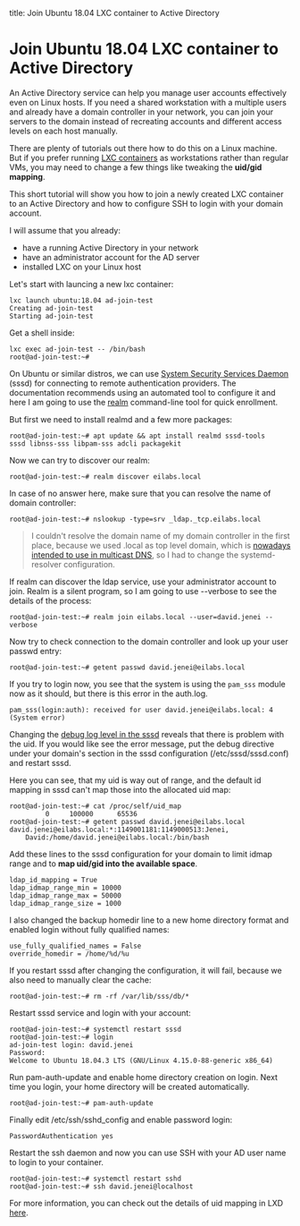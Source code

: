 title: Join Ubuntu 18.04 LXC container to Active Directory

Join Ubuntu 18.04 LXC container to Active Directory
===================================================

An Active Directory service can help you manage user accounts effectively
even on Linux hosts. If you need a shared workstation with
a multiple users and already have a domain controller in your network,
you can join your servers to the domain instead of recreating accounts
and different access levels on each host manually.

There are plenty of tutorials out there how to do this on a Linux
machine. But if you prefer running [LXC
containers](https://linuxcontainers.org) as workstations rather than
regular VMs, you may need to change a few things like tweaking the
**uid/gid mapping**.

This short tutorial will show you how to join a newly created LXC container
to an Active Directory and how to configure SSH to login with your
domain account.

I will assume that you already:

- have a running Active Directory in your network
- have an administrator account for the AD server
- installed LXC on your Linux host

Let's start with launcing a new lxc container:

    lxc launch ubuntu:18.04 ad-join-test
    Creating ad-join-test
    Starting ad-join-test

Get a shell inside:

    lxc exec ad-join-test -- /bin/bash
    root@ad-join-test:~#

On Ubuntu or similar distros, we can use [System Security Services
Daemon](https://wiki.ubuntu.com/Enterprise/Authentication/sssd) (sssd)
for connecting to remote authentication providers. The documentation
recommends using an automated tool to configure it and here I am going
to use the
[realm](http://manpages.ubuntu.com/manpages/bionic/man8/realm.8.html)
command-line tool for quick enrollment.

But first we need to install realmd and a few more packages:

    root@ad-join-test:~# apt update && apt install realmd sssd-tools
    sssd libnss-sss libpam-sss adcli packagekit

Now we can try to discover our realm:

    root@ad-join-test:~# realm discover eilabs.local

In case of no answer here, make sure that you can resolve the name of
domain controller:

    root@ad-join-test:~# nslookup -type=srv _ldap._tcp.eilabs.local

> I couldn't resolve the domain name of my domain controller in the
> first place, because we used .local as top level domain, which is
> [nowadays intended to use in multicast
> DNS](https://github.com/systemd/systemd/issues/8852), so I had to
> change the systemd-resolver configuration.

If realm can discover the ldap service, use your administrator account
to join. Realm is a silent program, so I am going to use --verbose to
see the details of the process:

    root@ad-join-test:~# realm join eilabs.local --user=david.jenei --verbose

Now try to check connection to the domain controller and look up your
user passwd entry:

    root@ad-join-test:~# getent passwd david.jenei@eilabs.local

If you try to login now, you see that the system is using the `pam_sss`
module now as it should, but there is this error in the auth.log.

    pam_sss(login:auth): received for user david.jenei@eilabs.local: 4 (System error)

Changing the [debug log level in the
sssd](https://docs.pagure.org/SSSD.sssd/users/troubleshooting.html)
reveals that there is problem with the uid. If you would like see the
error message, put the debug directive under your domain's section in
the sssd configuration (/etc/sssd/sssd.conf) and restart sssd.

Here you can see, that my uid is way out of range, and the default id
mapping in sssd can't map those into the allocated uid map:

    root@ad-join-test:~# cat /proc/self/uid_map
             0     100000      65536
    root@ad-join-test:~# getent passwd david.jenei@eilabs.local
    david.jenei@eilabs.local:*:1149001181:1149000513:Jenei,
        David:/home/david.jenei@eilabs.local:/bin/bash

Add these lines to the sssd configuration for your domain to limit idmap
range and to **map uid/gid into the available space**.

    ldap_id_mapping = True
    ldap_idmap_range_min = 10000
    ldap_idmap_range_max = 50000
    ldap_idmap_range_size = 1000

I also changed the backup homedir line to a new home directory format
and enabled login without fully qualified names:

    use_fully_qualified_names = False
    override_homedir = /home/%d/%u

If you restart sssd after changing the configuration, it will fail,
because we also need to manually clear the cache:

    root@ad-join-test:~# rm -rf /var/lib/sss/db/*

Restart sssd service and login with your account:

    root@ad-join-test:~# systemctl restart sssd
    root@ad-join-test:~# login
    ad-join-test login: david.jenei
    Password:
    Welcome to Ubuntu 18.04.3 LTS (GNU/Linux 4.15.0-88-generic x86_64)

Run pam-auth-update and enable home directory creation on login. Next
time you login, your home directory will be created automatically.

    root@ad-join-test:~# pam-auth-update

Finally edit /etc/ssh/sshd\_config and enable password login:

    PasswordAuthentication yes

Restart the ssh daemon and now you can use SSH with your AD user name to
login to your container.

    root@ad-join-test:~# systemctl restart sshd
    root@ad-join-test:~# ssh david.jenei@localhost

For more information, you can check out the details of uid mapping in
LXD
[here](https://ubuntu.com/blog/custom-user-mappings-in-lxd-containers%5D). 
